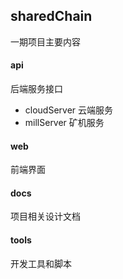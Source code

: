 ## sharedChain
一期项目主要内容

#### api 

后端服务接口

-	cloudServer 云端服务 
-	millServer 矿机服务

#### web 

前端界面


#### docs

项目相关设计文档


#### tools 

开发工具和脚本
